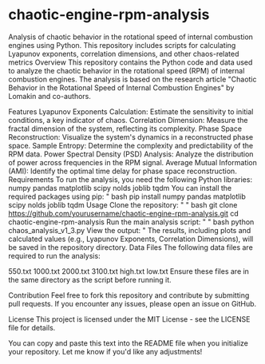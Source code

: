 # chaotic-engine-rpm-analysis
Analysis of chaotic behavior in the rotational speed of internal combustion engines using Python. This repository includes scripts for calculating Lyapunov exponents, correlation dimensions, and other chaos-related metrics
Overview
This repository contains the Python code and data used to analyze the chaotic behavior in the rotational speed (RPM) of internal combustion engines. The analysis is based on the research article "Chaotic Behavior in the Rotational Speed of Internal Combustion Engines" by Lomakin and co-authors.

Features
Lyapunov Exponents Calculation: Estimate the sensitivity to initial conditions, a key indicator of chaos.
Correlation Dimension: Measure the fractal dimension of the system, reflecting its complexity.
Phase Space Reconstruction: Visualize the system's dynamics in a reconstructed phase space.
Sample Entropy: Determine the complexity and predictability of the RPM data.
Power Spectral Density (PSD) Analysis: Analyze the distribution of power across frequencies in the RPM signal.
Average Mutual Information (AMI): Identify the optimal time delay for phase space reconstruction.
Requirements
To run the analysis, you need the following Python libraries:
numpy
pandas
matplotlib
scipy
nolds
joblib
tqdm
You can install the required packages using pip:
"
bash
pip install numpy pandas matplotlib scipy nolds joblib tqdm
Usage
Clone the repository:
"
"
bash
git clone https://github.com/yourusername/chaotic-engine-rpm-analysis.git
cd chaotic-engine-rpm-analysis
Run the main analysis script:
"
"
bash
python chaos_analysis_v1_3.py
View the output:
"
The results, including plots and calculated values (e.g., Lyapunov Exponents, Correlation Dimensions), will be saved in the repository directory.
Data Files
The following data files are required to run the analysis:

550.txt
1000.txt
2000.txt
3100.txt
high.txt
low.txt
Ensure these files are in the same directory as the script before running it.

Contribution
Feel free to fork this repository and contribute by submitting pull requests. If you encounter any issues, please open an issue on GitHub.

License
This project is licensed under the MIT License - see the LICENSE file for details.

You can copy and paste this text into the README file when you initialize your repository. Let me know if you'd like any adjustments!
